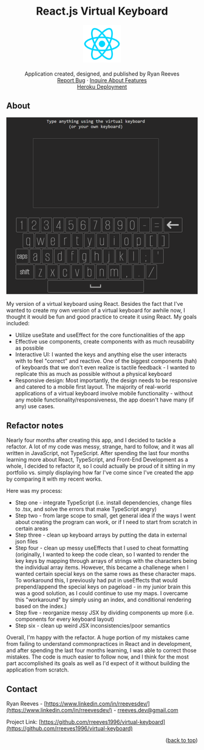<a name="readme-top"></a>

<div align="center">
<h1 align="center">React.js Virtual Keyboard</h1>

  <p align="center">
    <img src='./src/assets/react_icon.png' alt='screenshot' width="100">
    <br />
    <br />
    Application created, designed, and published by Ryan Reeves
    <br />
    <a href="https://github.com/rreeves1996/virtual-keyboard/issues">Report Bug</a>
    ·
    <a href="https://github.com/rreeves1996/virtual-keyboard/features">Inquire About Features</a>
    <br />
    <a href='https://rreeves-virtual-keyboard.herokuapp.com/'>Heroku Deployment</a>
  </p>
</div>

## About

<img src='./src/assets/app.PNG' alt='screenshot' width="600">

My version of a virtual keyboard using React. Besides the fact that I've wanted to create my own version of a virtual keyboard for awhile now, I thought it would be fun and good practice to create it using React.
My goals included:

- Utilize useState and useEffect for the core functionalities of the app
- Effective use components, create components with as much reusability as possible
- Interactive UI: I wanted the keys and anything else the user interacts with to feel "correct" and reactive. One of the biggest components (hah) of keyboards that we don't even realize is tactile feedback - I wanted to replicate this as much as possible without a physical keyboard
- Responsive design: Most importantly, the design needs to be responsive and catered to a mobile first layout. The majority of real-world applications of a virtual keyboard involve mobile functionality - without any mobile functionality/responsiveness, the app doesn't have many (if any) use cases.

<!-- ## Roadmap

- [ ] Optimize mobile layout as much as possible
  - [ ] Mobile specific animations for keys
  - [ ] Landscape and portrait keyboard
- [ ] Put keyboard in to its own component
- [ ] Put textarea in its own component with keyboard
- [ ] Tab key, enter key -->

## Refactor notes

Nearly four months after creating this app, and I decided to tackle a refactor. A lot of my code was messy, strange, hard to follow, and it was all written in JavaScript, not TypeScript. After spending the last four months learning more about React, TypeScript, and Front-End Development as a whole, I decided to refactor it, so I could actually be proud of it sitting in my portfolio vs. simply displaying how far I've come since I've created the app by comparing it with my recent works.

Here was my process:
- Step one - integrate TypeScript (i.e. install dependencies, change files to .tsx, and solve the errors that make TypeScript angry)
- Step two - from large scope to small, get general idea if the ways I went about creating the program can work, or if I need to start from scratch in certain areas
- Step three - clean up keyboard arrays by putting the data in external json files
- Step four - clean up messy useEffects that I used to cheat formatting (originally, I wanted to keep the code clean, so I wanted to render the key keys by mapping through arrays of strings with the characters being the individual array items. However, this became a challenege when I wanted certain special keys on the same rows as these character maps. To workaround this, I previously had put in useEffects that would prepend/append the special keys on pageload - in my junior brain this was a good solution, as I could continue to use my maps. I overcame this "workaround" by simply using an index, and conditional rendering based on the index.)
- Step five - reorganize messy JSX by dividing components up more (i.e. components for every keyboard layout)
- Step six - clean up weird JSX inconsistencies/poor semantics

Overall, I'm happy with the refactor. A huge portion of my mistakes came from failing to understand commonpractices in React and in development, and after spending the last four months learning, I was able to correct those mistakes. The code is much easier to follow now, and I think for the most part accomplished its goals as well as I'd expect of it without building the application from scratch.

## Contact

Ryan Reeves - [https://www.linkedin.com/in/rreevesdev/](https://www.linkedin.com/in/rreevesdev/) - rreeves.dev@gmail.com

Project Link: [https://github.com/rreeves1996/virtual-keyboard](https://github.com/rreeves1996/virtual-keyboard)

<p align="right">(<a href="#readme-top">back to top</a>)</p>
